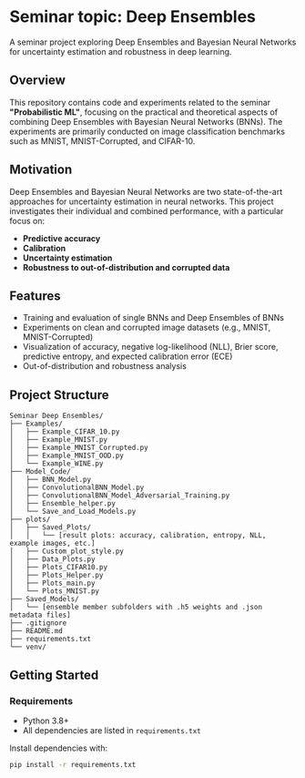 # Seminar topic: Deep Ensembles

A seminar project exploring Deep Ensembles and Bayesian Neural Networks for uncertainty estimation and robustness in deep learning.

## Overview

This repository contains code and experiments related to the seminar **"Probabilistic ML"**, focusing on the practical and theoretical aspects of combining Deep Ensembles with Bayesian Neural Networks (BNNs). The experiments are primarily conducted on image classification benchmarks such as MNIST, MNIST-Corrupted, and CIFAR-10.

## Motivation

Deep Ensembles and Bayesian Neural Networks are two state-of-the-art approaches for uncertainty estimation in neural networks. This project investigates their individual and combined performance, with a particular focus on:

- **Predictive accuracy**
- **Calibration**
- **Uncertainty estimation**
- **Robustness to out-of-distribution and corrupted data**

## Features

- Training and evaluation of single BNNs and Deep Ensembles of BNNs
- Experiments on clean and corrupted image datasets (e.g., MNIST, MNIST-Corrupted)
- Visualization of accuracy, negative log-likelihood (NLL), Brier score, predictive entropy, and expected calibration error (ECE)
- Out-of-distribution and robustness analysis

## Project Structure

```
Seminar Deep Ensembles/
├── Examples/
│   ├── Example_CIFAR_10.py
│   ├── Example_MNIST.py
│   ├── Example_MNIST_Corrupted.py
│   ├── Example_MNIST_OOD.py
│   └── Example_WINE.py
├── Model_Code/
│   ├── BNN_Model.py
│   ├── ConvolutionalBNN_Model.py
│   ├── ConvolutionalBNN_Model_Adversarial_Training.py
│   ├── Ensemble_helper.py
│   └── Save_and_Load_Models.py
├── plots/
│   ├── Saved_Plots/
│   │   └── [result plots: accuracy, calibration, entropy, NLL, example images, etc.]
│   ├── Custom_plot_style.py
│   ├── Data_Plots.py
│   ├── Plots_CIFAR10.py
│   ├── Plots_Helper.py
│   ├── Plots_main.py
│   └── Plots_MNIST.py
├── Saved_Models/
│   └── [ensemble member subfolders with .h5 weights and .json metadata files]
├── .gitignore
├── README.md
├── requirements.txt
└── venv/
```


## Getting Started

### Requirements

- Python 3.8+
- All dependencies are listed in `requirements.txt`

Install dependencies with:

```bash
pip install -r requirements.txt
